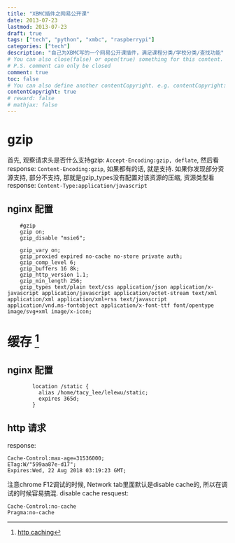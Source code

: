 ```yaml
---
title: "XBMC插件之网易公开课"
date: 2013-07-23
lastmod: 2013-07-23
draft: true
tags: ["tech", "python", "xmbc", "raspberrypi"]
categories: ["tech"]
description: "自己为XBMC写的一个网易公开课插件，满足课程分类/学校分类/查找功能"
# You can also close(false) or open(true) something for this content.
# P.S. comment can only be closed
comment: true
toc: false
# You can also define another contentCopyright. e.g. contentCopyright: "This is another copyright."
contentCopyright: true
# reward: false
# mathjax: false
---
```

# gzip
首先, 观察请求头是否什么支持gzip: `Accept-Encoding:gzip, deflate`, 然后看response: `Content-Encoding:gzip`, 如果都有的话, 就是支持.
如果你发现部分资源支持, 部分不支持, 那就是gzip_types没有配置对该资源的压缩, 资源类型看response: `Content-Type:application/javascript`

## nginx 配置

```
    #gzip
    gzip on;
    gzip_disable "msie6";

    gzip_vary on;
    gzip_proxied expired no-cache no-store private auth;
    gzip_comp_level 6;
    gzip_buffers 16 8k;
    gzip_http_version 1.1;
    gzip_min_length 256;
    gzip_types text/plain text/css application/json application/x-javascript application/javascript application/octet-stream text/xml application/xml application/xml+rss text/javascript application/vnd.ms-fontobject application/x-font-ttf font/opentype image/svg+xml image/x-icon;
```

# 缓存 [^1]
## nginx 配置

```
        location /static {
          alias /home/tacy_lee/lelewu/static;
          expires 365d;
        }
```

## http 请求
response:

```
Cache-Control:max-age=31536000;
ETag:W/"599aa87e-d17";
Expires:Wed, 22 Aug 2018 03:19:23 GMT;
```

注意chrome F12调试的时候, Network tab里面默认是disable cache的, 所以在调试的时候容易搞混.
disable cache resquest:
```
Cache-Control:no-cache
Pragma:no-cache
```

[^1]: [http caching](https://developers.google.com/web/fundamentals/performance/optimizing-content-efficiency/http-caching)
